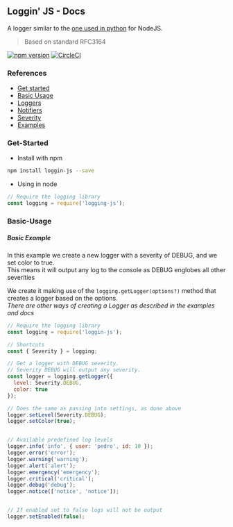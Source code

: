 ## Loggin' JS - Docs
A logger similar to the [one used in python](https://docs.python.org/2/library/logging.html) for NodeJS.

> Based on standard RFC3164

[![npm version](https://badge.fury.io/js/loggin-js.svg)](https://badge.fury.io/js/loggin-js)
[![CircleCI](https://img.shields.io/circleci/project/github/nombrekeff/logging-js.svg)](https://www.npmjs.com/package/loggin-js)

### References
* [Get started](https://github.com/nombrekeff/logging-js/wiki/Get-Started)
* [Basic Usage](https://github.com/nombrekeff/logging-js/wiki/Basic-Usage)
* [Loggers](https://github.com/nombrekeff/logging-js/wiki/Logger)
* [Notifiers](https://github.com/nombrekeff/logging-js/wiki/Notifier)
* [Severity](https://github.com/nombrekeff/logging-js/wiki/Severity)
* [Examples](https://github.com/nombrekeff/logging-js/wiki/Examples)


### Get-Started
* Install with npm
```bash
npm install loggin-js --save
```

* Using in node
```js
// Require the logging library
const logging = require('logging-js');
```

### Basic-Usage
##### Basic Example
In this example we create a new logger with a severity of DEBUG, and we set color to true.  
This means it will output any log to the console as DEBUG englobes all other severities

We create it making use of the `logging.getLogger(options?)` method that creates a logger based on the options.  
_There are other ways of creating a Logger as described in the examples and docs_

```js
// Require the logging library
const logging = require('loggin-js');

// Shortcuts
const { Severity } = logging;

// Get a logger with DEBUG severity. 
// Severity DEBUG will output any severity.
const logger = logging.getLogger({
  level: Severity.DEBUG,
  color: true
});

// Does the same as passing into settings, as done above
logger.setLevel(Severity.DEBUG);
logger.setColor(true);


// Available predefined log levels
logger.info('info', { user: 'pedro', id: 10 });
logger.error('error');
logger.warning('warning');
logger.alert('alert');
logger.emergency('emergency');
logger.critical('critical');
logger.debug('debug');
logger.notice(['notice', 'notice']);


// If enabled set to false logs will not be output
logger.setEnabled(false);
```





<!-- ### Loggers
#### ConsoleLogger
Logs to the console.
* Extends from [Logger](#Logger)

#### FileLogger
Logs to one or more files, depending on configuration.
* Extends from [Logger](#Logger)

#### RemoteLogger
Logs to some remote service.
* Extends from [Logger](#Logger)

#### Logger
* .log(message: `string`, data: `any`, severity: [`Severity`](#Severity), channel: `string`)
* .debug(message: `string`, data: `any`, channel: `string`) | Severity.DEBUG
* .warning(message: `string`, data: `any`, channel: `string`) | Severity.WARNING
* .alert(message: `string`, data: `any`, channel: `string`) | Severity.ALERT
* .emergency(message: `string`, data: `any`, channel: `string`) | Severity.EMERGENCY
* .error(message: `string`, data: `any`, channel: `string`) | Severity.ERROR
* .info(message: `string`, data: `any`, channel: `string`) | Severity.INFO -->
